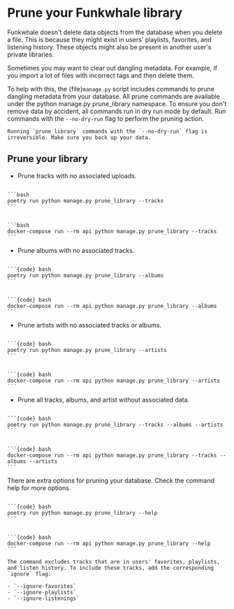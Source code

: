 # Prune your Funkwhale library

Funkwhale doesn't delete data objects from the database when you delete a file. This is because they might exist in users' playlists, favorites, and listening history. These objects might also be present in another user's private libraries.

Sometimes you may want to clear out dangling metadata. For example, if you import a lot of files with incorrect tags and then delete them.

To help with this, the {file}`manage.py` script includes commands to prune dangling metadata from your database. All prune commands are available under the python manage.py prune_library namespace. To ensure you don't remove data by accident, all commands run in dry run mode by default. Run commands with the `--no-dry-run` flag to perform the pruning action.

```{warning}
Running `prune_library` commands with the `--no-dry-run` flag is irreversible. Make sure you back up your data.
```

## Prune your library

- Prune tracks with no associated uploads.

````{tabbed} Debian

```bash
poetry run python manage.py prune_library --tracks
```

````

````{tabbed} Docker

```bash
docker-compose run --rm api python manage.py prune_library --tracks
```

````

- Prune albums with no associated tracks.

````{tabbed} Debian

```{code} bash
poetry run python manage.py prune_library --albums
```

````

````{tabbed} Docker

```{code} bash
docker-compose run --rm api python manage.py prune_library --albums
```

````

- Prune artists with no associated tracks or albums.

````{tabbed} Debian

```{code} bash
poetry run python manage.py prune_library --artists
```

````

````{tabbed} Docker

```{code} bash
docker-compose run --rm api python manage.py prune_library --artists
```

````

- Prune all tracks, albums, and artist without associated data.

````{tabbed} Debian

```{code} bash
poetry run python manage.py prune_library --tracks --albums --artists
```

````

````{tabbed} Docker

```{code} bash
docker-compose run --rm api python manage.py prune_library --tracks --albums --artists
```

````

There are extra options for pruning your database. Check the command help for more options.

````{tabbed} Debian

```{code} bash
poetry run python manage.py prune_library --help
```

````

````{tabbed} Docker

```{code} bash
docker-compose run --rm api python manage.py prune_library --help
```

````

```{note}
The command excludes tracks that are in users' favorites, playlists, and listen history. To include these tracks, add the corresponding `ignore` flag:

- `--ignore-favorites`
- `--ignore-playlists`
- `--ignore-listenings`
```
